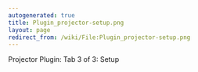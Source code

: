 ```yaml
---
autogenerated: true
title: Plugin_projector-setup.png
layout: page
redirect_from: /wiki/File:Plugin_projector-setup.png
---
```


Projector Plugin: Tab 3 of 3: Setup
